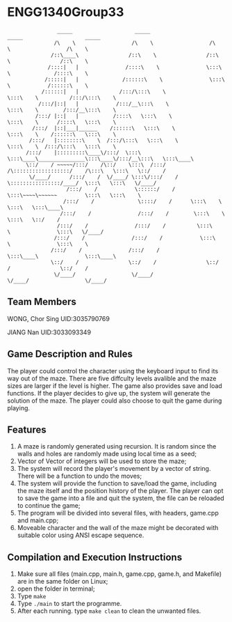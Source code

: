 # ENGG1340Group33

                    _____                    _____                    _____                    _____          
                   /\    \                  /\    \                  /\    \                  /\    \         
                  /::\____\                /::\    \                /::\    \                /::\    \        
                 /::::|   |               /::::\    \               \:::\    \              /::::\    \       
                /:::::|   |              /::::::\    \               \:::\    \            /::::::\    \      
               /::::::|   |             /:::/\:::\    \               \:::\    \          /:::/\:::\    \     
              /:::/|::|   |            /:::/__\:::\    \               \:::\    \        /:::/__\:::\    \    
             /:::/ |::|   |           /::::\   \:::\    \               \:::\    \      /::::\   \:::\    \   
            /:::/  |::|___|______    /::::::\   \:::\    \               \:::\    \    /::::::\   \:::\    \  
           /:::/   |::::::::\    \  /:::/\:::\   \:::\    \               \:::\    \  /:::/\:::\   \:::\    \ 
          /:::/    |:::::::::\____\/:::/  \:::\   \:::\____\_______________\:::\____\/:::/__\:::\   \:::\____\
          \::/    / ~~~~~/:::/    /\::/    \:::\  /:::/    /\::::::::::::::::::/    /\:::\   \:::\   \::/    /
           \/____/      /:::/    /  \/____/ \:::\/:::/    /  \::::::::::::::::/____/  \:::\   \:::\   \/____/ 
                       /:::/    /            \::::::/    /    \:::\~~~~\~~~~~~         \:::\   \:::\    \     
                      /:::/    /              \::::/    /      \:::\    \               \:::\   \:::\____\    
                     /:::/    /               /:::/    /        \:::\    \               \:::\   \::/    /    
                    /:::/    /               /:::/    /          \:::\    \               \:::\   \/____/     
                   /:::/    /               /:::/    /            \:::\    \               \:::\    \         
                  /:::/    /               /:::/    /              \:::\____\               \:::\____\        
                  \::/    /                \::/    /                \::/    /                \::/    /        
                   \/____/                  \/____/                  \/____/                  \/____/         


## Team Members

WONG, Chor Sing UID:3035790769

JIANG Nan UID:3033093349

## Game Description and Rules

 The player could control the character using the keyboard input to find its way out of the maze. There are five diffculty levels avalible and the maze sizes are larger if the level is higher. The game also provides save and load functions. If the player decides to give up, the system will generate the solution of the maze. The player could also choose to quit the game during playing.

## Features

1. A maze is randomly generated using recursion. It is random since the walls and holes are randomly made using local time as a seed;
2. Vector of Vector of integers will be used to store the maze;
3. The system will record the player's movement by a vector of string. There will be a function to undo the moves;
4. The system will provide the function to save/load the game, including the maze itself and the position history of the player. The player can opt to save the game into a file and quit the system, the file can be reloaded to continue the game;
5. The program will be divided into several files, with headers, game.cpp and main.cpp;
6. Moveable character and the wall of the maze might be decorated with suitable color using ANSI escape sequence. 

## Compilation and Execution Instructions

1. Make sure all files (main.cpp, main.h, game.cpp, game.h, and Makefile) are in the same folder on Linux;
2. open the folder in terminal;
3. Type `make`
4. Type `./main` to start the programme.
5. After each running. type `make clean` to clean the unwanted files.
